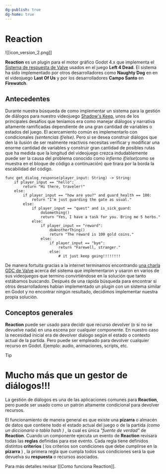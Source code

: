 ```yaml
---
dg-publish: true
dg-home: true
---
```

# Reaction

![[icon_version_2.png]]

**Reaction** es un plugin para el motor gráfico  Godot 4.x que implementa  el  [Sistema de respuesta de Valve](https://developer.valvesoftware.com/wiki/Response_System) usados en el juego **Left 4 Dead**.  El sistema ha sido implementado por otros desarrolladores como **Naughty Dog** en en el videojuego **Last Of Us** y por los desarrolladores **Campo Santo** en **Firewatch**. 

## Antecedentes

Durante nuestra búsqueda de como implementar un sistema para la gestión de diálogos para nuestro videojuego [Shadow's Keep](https://2therecoop.itch.io/shadows-keep), unos de los principales desafíos que teníamos era como manejar diálogos y narrativa altamente ramificadas dependiente de una gran cantidad de variables o estados del juego. El acercamiento común es implementarlo con condicionales *(sentencias if/else)*. Pero si se desea construir diálogos que den la ilusión de ser realmente reactivos necesitas verificar y modificar una enorme cantidad de variables y construir gran cantidad de posibles rutas que ha medida que la longitud del videojuego crezca indudablemente puede ser la causa del problema conocido como *infierno if/else*(como se muestra en el bloque de código a continuación) que tirara por la borda la escabilidad del código.

```
func get_dialog_response(player_input: String) -> String:
    if player_input == "hello":
        return "Hi there, traveler!"
    else:
        if player_input == "how are you?" and guard_health == 100:
            return "I’m just guarding the gate as usual."
        else:
            if player_input == "quest" and is_sick_guard:
	            doSomething()
                return "Yes, I have a task for you. Bring me 5 herbs."
            else:
                if player_input == "reward":
	                doAnotherThing()
                    return "The reward is 100 gold coins."
                else:
                    if player_input == "bye":
                        return "Farewell, stranger."
                    else:
                        # it just keep going!!!!!!!!
```

 De manera fortuita gracias a la internet terminamos encontrando [una charla GDC de Valve](https://www.youtube.com/watch?v=tAbBID3N64A) acerca del sistema que implementaron y usaron en varios de sus videojuegos que termino convirtiéndose en la solución que tanto estábamos buscando. Después de una rápida búsqueda para encontrar si otros desarrolladores habían implementado un plugin con un sistema similar en Godot y no encontrar ningún resultado, decidimos implementar nuestra propia solución.

## Conceptos generales

**Reaction** puede ser usado para decidir que recurso devolver (o si no se devuelve nada) en una escena por cualquier componente. En nuestro caso la necesidad inicial era de devolver dialogo según el estado o contexto actual de la partida. Pero puede ser empleado para devolver cualquier recurso en Godot. Ejemplo: audio, animaciones, scripts, etc.

> [!TIP] 
> # Mucho más que un gestor de diálogos!!!
> La gestión de diálogos es una de las aplicaciones comunes para **Reaction**, pero puede ser
>  usado como un patrón altamente condicional para devolver recursos.

El funcionamiento de manera general es que existe una **pizarra** o almacén de datos que contiene todo el estado actual del juego o de la partida *(como un diccionario o tabla hash )* , la cual es única *"fuente de verdad"* de **Reaction**. Cuando un componente ejecuta un evento de **Reaction** revisara todas las **reglas** definidas para ese evento. Cada regla tiene definidos distintos **criterios** ( los criterios son condiciones que debe cumplirse en la **pizarra** ) , la primera regla que cumpla todos sus condiciones será la que devuelva su **respuesta** o recursos asociados.

Para más detalles revisar [[Como funciona Reaction]].


